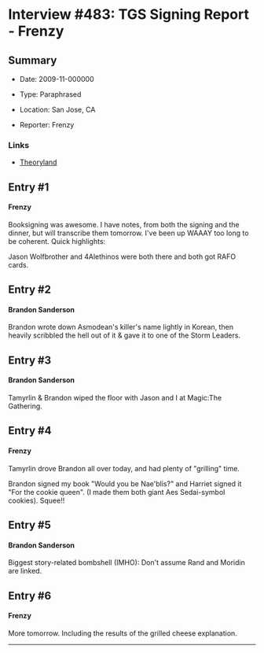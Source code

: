 # Interview #483: TGS Signing Report - Frenzy

## Summary

- Date: 2009-11-000000

- Type: Paraphrased

- Location: San Jose, CA

- Reporter: Frenzy

### Links

- [Theoryland](http://www.theoryland.com/vbulletin/showthread.php?p=77278#poststop)


## Entry #1

#### Frenzy

Booksigning was awesome. I have notes, from both the signing and the dinner, but will transcribe them tomorrow. I've been up WAAAY too long to be coherent. Quick highlights:

Jason Wolfbrother and 4Alethinos were both there and both got RAFO cards.

## Entry #2

#### Brandon Sanderson

Brandon wrote down Asmodean's killer's name lightly in Korean, then heavily scribbled the hell out of it & gave it to one of the Storm Leaders.

## Entry #3

#### Brandon Sanderson

Tamyrlin & Brandon wiped the floor with Jason and I at Magic:The Gathering.

## Entry #4

#### Frenzy

Tamyrlin drove Brandon all over today, and had plenty of "grilling" time.

Brandon signed my book "Would you be Nae'blis?" and Harriet signed it "For the cookie queen". (I made them both giant Aes Sedai-symbol cookies). Squee!!

## Entry #5

#### Brandon Sanderson

Biggest story-related bombshell (IMHO): Don't assume Rand and Moridin are linked.

## Entry #6

#### Frenzy

More tomorrow. Including the results of the grilled cheese explanation.


---


